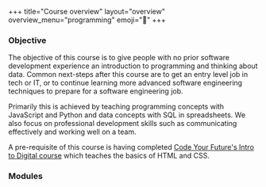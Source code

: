 +++
title="Course overview"
layout="overview"
overview_menu="programming"
emoji="🦉"
+++

### Objective

The objective of this course is to give people with no prior software development experience an introduction to programming and thinking about data. Common next-steps after this course are to get an entry level job in tech or IT, or to continue learning more advanced software engineering techniques to prepare for a software engineering job.

Primarily this is achieved by teaching programming concepts with JavaScript and Python and data concepts with SQL in spreadsheets. We also focus on professional development skills such as communicating effectively and working well on a team.

A pre-requisite of this course is having completed [Code Your Future's Intro to Digital course](https://codeyourfuture.io/itc/) which teaches the basics of HTML and CSS.

### Modules
